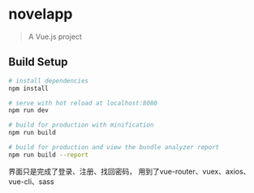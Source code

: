 # novelapp

> A Vue.js project

## Build Setup

``` bash
# install dependencies
npm install

# serve with hot reload at localhost:8080
npm run dev

# build for production with minification
npm run build

# build for production and view the bundle analyzer report
npm run build --report
```

界面只是完成了登录、注册、找回密码，
用到了vue-router、vuex、axios、vue-cli、sass
